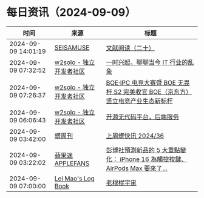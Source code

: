 ﻿# 每日资讯（2024-09-09）

|时间|来源|标题|
|---|---|---|
|2024-09-09 14:01:19|[SEISAMUSE](https://www.seis-jun.xyz/atom.xml)|[文献阅读（二十）](http://www.seis-jun.xyz/paper-reading-20)|
|2024-09-09 07:32:52|[w2solo - 独立开发者社区](https://w2solo.com/topics/feed)|[一时兴起，聊聊当今 IT 行业的乱象](https://w2solo.com/topics/5014)|
|2024-09-09 07:26:37|[w2solo - 独立开发者社区](https://w2solo.com/topics/feed)|[BOE·IPC 电竞大赛暨 BOE 无畏杯 S2 完美收官 BOE（京东方）竖立电竞产业生态新标杆](https://w2solo.com/topics/5013)|
|2024-09-09 06:06:43|[w2solo - 独立开发者社区](https://w2solo.com/topics/feed)|[开源无代码平台，后端服务](https://w2solo.com/topics/5012)|
|2024-09-09 03:42:00|[蠎周刊](https://weekly.pychina.org/feeds/all.atom.xml)|[上周蠎快讯 2024/36](https://weekly.pychina.org/pyrecap/pyrw-2436.html)|
|2024-09-09 03:22:02|[蘋果迷 APPLEFANS](https://applefans.today/feed/)|[彭博社預測新品的 5 大重點變化： iPhone 16 為觸控按鍵、AirPods Max 要來了…](https://applefans.today/2024-09-iphone-16-touch-sensitive-camera-button-rumors/)|
|2024-09-09 07:00:00|[Lei Mao's Log Book](https://leimao.github.io/atom.xml)|[老穆棍宇宙](https://leimao.github.io/essay/%E8%80%81%E7%A9%86%E6%A3%8D%E5%AE%87%E5%AE%99/)|
